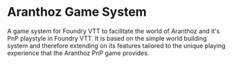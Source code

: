 # Aranthoz Game System

A game system for Foundry VTT to facilitate the world of Aranthoz and it's PnP playstyle in Foundry VTT. It is based on the simple world building system and therefore extending on its features tailored to the unique playing experience that the Aranthoz PnP game provides.
